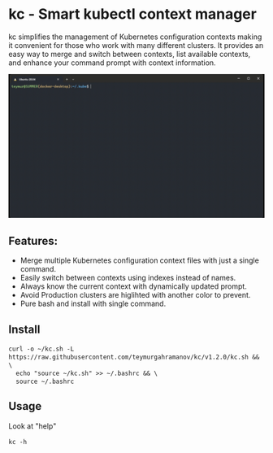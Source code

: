 # kc - Smart kubectl context manager

kc simplifies the management of Kubernetes configuration contexts making it convenient for those who work with many different clusters. It provides an easy way to merge and switch between contexts, list available contexts, and enhance your command prompt with context information.

![](./demo.gif)
## Features:
- Merge multiple Kubernetes configuration context files with just a single command.
- Easily switch between contexts using indexes instead of names.
- Always know the current context with dynamically updated prompt.
- Avoid Production clusters are higlihted with another color to prevent.
- Pure bash and install with single command.
  
## Install
```
curl -o ~/kc.sh -L https://raw.githubusercontent.com/teymurgahramanov/kc/v1.2.0/kc.sh && \
  echo "source ~/kc.sh" >> ~/.bashrc && \
  source ~/.bashrc
```

## Usage
Look at "help"
```
kc -h
```
